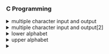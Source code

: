 ### C Programming

<details>
   <summary>multiple character input and output</summary>

   <pre>
		#include<stdio.h>
		#include<conio.h>
		void main()
		{
		    	char a[25];
		    	gets(a);
		    	puts(a);
		    	getch();
		}
	</pre>
</details>

<details>
   <summary>multiple character input and output[2]</summary>

   <pre>
		#include<stdio.h>
		int main()
		{
		    char name[30];
		    //printf("Enter your name: ");
		    scanf("%[^\n]",name);
		    printf("Thank you: %s",name);
		    getch();
		    return 0;
		}
	</pre>
</details>


<details>
   <summary>lower alphabet</summary>

   <pre>
		#include<stdio.h>
		#include<ctype.h>
		main()
		{
		    char x;
		    printf("\n Enter capital letter:");
		    scanf("%c", &x);

		    /*y=tolower(x);
		    printf("%c",y);*/
		    putchar(tolower(x));
		    getch();
		   return 0;
		}
	</pre>
</details>

<details>
   <summary>upper alphabet</summary>

   <pre>
   	#include<stdio.h>
		#include<ctype.h>
		main()
		{
		    char x, y;
		    printf("\n Enter small letter:");
		    scanf("%c", &y);
		    putchar(toupper(y));

		    getch();
		    return 0;
		}		
	</pre>
</details>


<details>
   <summary></summary>

   <pre>
		
	</pre>
</details>

